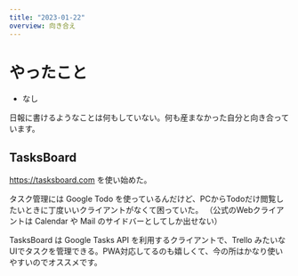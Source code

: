 ```yaml
---
title: "2023-01-22"
overview: 向き合え
---
```


# やったこと

- なし

日報に書けるようなことは何もしていない。何も産まなかった自分と向き合っています。

## TasksBoard

https://tasksboard.com を使い始めた。

タスク管理には Google Todo
を使っているんだけど、PCからTodoだけ閲覧したいときに丁度いいクライアントがなくて困っていた。
（公式のWebクライアントは Calendar や Mail のサイドバーとしてしか出せない）

TasksBoard は Google Tasks API を利用するクライアントで、Trello
みたいなUIでタスクを管理できる。PWA対応してるのも嬉しくて、今の所はかなり使いやすいのでオススメです。

